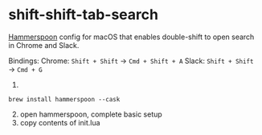 # shift-shift-tab-search

[Hammerspoon](https://www.hammerspoon.org/) config for macOS that enables double-shift to open search in Chrome and Slack.

Bindings:
Chrome: `Shift + Shift` → `Cmd + Shift + A`
Slack: `Shift + Shift` → `Cmd + G`

1. 
```
brew install hammerspoon --cask
```

2. open hammerspoon, complete basic setup
3. copy contents of init.lua
